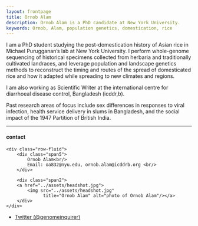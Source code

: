 ```yaml
---
layout: frontpage
title: Ornob Alam
description: Ornob Alam is a PhD candidate at New York University. 
keywords: Ornob, Alam, population genetics, domestication, rice
---
```


I am a PhD student studying the post-domestication history of Asian rice in Michael Purugganan’s lab at New York University. I perform whole-genome sequencing of  historical specimens collected from herbaria and traditionally cultivated landraces, and leverage population and landscape genetics methods to reconstruct the timing and routes of the spread of domesticated rice and how it adapted while spreading to new climates and regions.

I am also working as Scientific Writer at the international centre for diarrhoeal disease control, Bangladesh (icddr,b).
  
Past research areas of focus include sex differences in responses to viral infection, health service delivery in slums in Bangladesh, and the social impact of the 1947 Partition of British India.






---


<div class="container">
<h4><a name="contact"></a>contact</h4>

    <div class="row-fluid">
        <div class="span5">
            Ornob Alam<br/>
            Email: oa832@nyu.edu, ornob.alam@icddrb.org <br/>
        </div>

        <div class="span2">
        <a href="../assets/headshot.jpg">
            <img src="../assets/headshot.jpg"
                  title="Ornob Alam" alt="photo of Ornob Alam"/></a>
        </div>
    </div>
</div>

<div class="navbar">
  <div class="navbar-inner">
      <ul class="nav">
          <li><a href="https://twitter.com/genomeinquirer">Twitter (@genomeinquirer)</a></li>
      </ul>
  </div>
</div>
